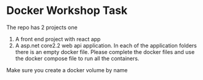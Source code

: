 # Docker Workshop Task
The repo has 2 projects one 
 1. A front end project with react app 
 2. A asp.net core2.2 web api application. 
In each of the application folders there is an empty docker file. 
Please complete the docker files and use the docker compose file to run all the containers. 

Make sure you create a docker volume by name 
